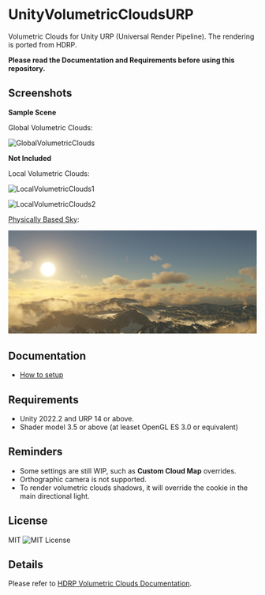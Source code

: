 UnityVolumetricCloudsURP
=============
 
 Volumetric Clouds for Unity URP (Universal Render Pipeline). The rendering is ported from HDRP.
 
 **Please read the Documentation and Requirements before using this repository.**
 
Screenshots
------------
**Sample Scene**
 
Global Volumetric Clouds:
 
 ![GlobalVolumetricClouds](./Documentation/Images/Showcases/GlobalClouds.jpg)
 
**Not Included**
 
Local Volumetric Clouds:
 
 ![LocalVolumetricClouds1](./Documentation/Images/Showcases/LocalClouds1.jpg)
 
 ![LocalVolumetricClouds2](./Documentation/Images/Showcases/LocalClouds2.jpg)
 
[Physically Based Sky](https://github.com/jiaozi158/UnityPhysicallyBasedSkyURP):
 
 ![PhysicallyBasedSkyURP](./Documentation/Images/Showcases/PhysicallyBasedSky.jpg)
 
Documentation
------------
- [How to setup](./Documentation/Setup.md)
 
Requirements
------------
- Unity 2022.2 and URP 14 or above.
- Shader model 3.5 or above (at leaset OpenGL ES 3.0 or equivalent)
 
Reminders
------------
- Some settings are still WIP, such as **Custom Cloud Map** overrides.
- Orthographic camera is not supported.
- To render volumetric clouds shadows, it will override the cookie in the main directional light.
 
License
------------
MIT
![MIT License](http://img.shields.io/badge/license-MIT-blue.svg?style=flat)
 
Details
------------
Please refer to [HDRP Volumetric Clouds Documentation](https://docs.unity3d.com/Packages/com.unity.render-pipelines.high-definition@14.0/manual/Override-Volumetric-Clouds.html#properties).
 